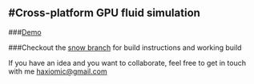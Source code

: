 #Cross-platform GPU fluid simulation
----

###[Demo](http://haxiomic.github.io/GPU-Fluid-Experiments/html5/)

###Checkout the [snow branch](https://github.com/haxiomic/GPU-Fluid-Experiments/tree/snow) for build instructions and working build

If you have an idea and you want to collaborate, feel free to get in touch with me [haxiomic@gmail.com](mailto:haxiomic@gmail.com)